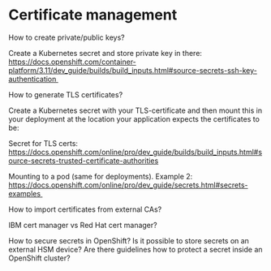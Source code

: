 
# Certificate management
How to create private/public keys?

Create a Kubernetes secret and store private key in there: https://docs.openshift.com/container-platform/3.11/dev_guide/builds/build_inputs.html#source-secrets-ssh-key-authentication 

How to generate TLS certificates?

Create a Kubernetes secret with your TLS-certificate and then mount this in your deployment at the location your application expects the certificates to be:

Secret for TLS certs: https://docs.openshift.com/online/pro/dev_guide/builds/build_inputs.html#source-secrets-trusted-certificate-authorities

Mounting to a pod (same for deployments). Example 2: https://docs.openshift.com/online/pro/dev_guide/secrets.html#secrets-examples 

How to import certificates from external CAs?

IBM cert manager vs Red Hat cert manager?

How to secure secrets in OpenShift?
Is it possible to store secrets on an external HSM device?
Are there guidelines how to protect a secret inside an OpenShift cluster?